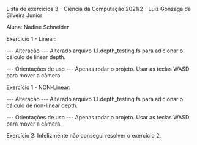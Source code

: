Lista de exercícios 3 - Ciência da Computação 2021/2 - Luiz Gonzaga da Silveira Junior

Aluna: Nadine Schneider

Exercício 1 - Linear:

--- Alteração ---
Alterado arquivo 1.1.depth_testing.fs para adicionar o cálculo de linear depth.

--- Orientações de uso ---
Apenas rodar o projeto.
Usar as teclas WASD para mover a câmera. 

Exercício 1 - NON-Linear:

--- Alteração ---
Alterado arquivo 1.1.depth_testing.fs para adicionar o cálculo de non-linear depth.

--- Orientações de uso ---
Apenas rodar o projeto.
Usar as teclas WASD para mover a câmera.

Exercício 2:
Infelizmente não consegui resolver o exercício 2.

